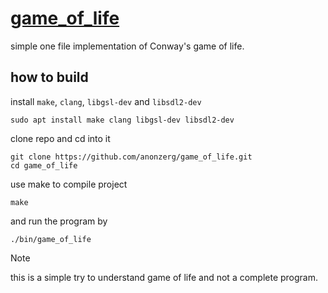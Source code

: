 # [game_of_life](https://en.wikipedia.org/wiki/Conway%27s_Game_of_Life)

simple one file implementation of Conway's game of life.

## how to build
install `make`, `clang`, `libgsl-dev` and `libsdl2-dev`
```
sudo apt install make clang libgsl-dev libsdl2-dev
```
clone repo and cd into it
```
git clone https://github.com/anonzerg/game_of_life.git
cd game_of_life
```
use make to compile project
```
make
```
and run the program by
```
./bin/game_of_life
```

> [!NOTE]
> this is a simple try to understand game of life and not a complete program.

